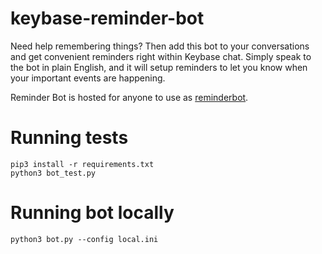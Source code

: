 # keybase-reminder-bot

Need help remembering things? Then add this bot to your conversations and get convenient reminders right within Keybase chat. Simply speak to the bot in plain English, and it will setup reminders to let you know when your important events are happening.

Reminder Bot is hosted for anyone to use as
[reminderbot](https://keybase.io/reminderbot).

# Running tests

```
pip3 install -r requirements.txt
python3 bot_test.py
```

# Running bot locally

```
python3 bot.py --config local.ini
```
